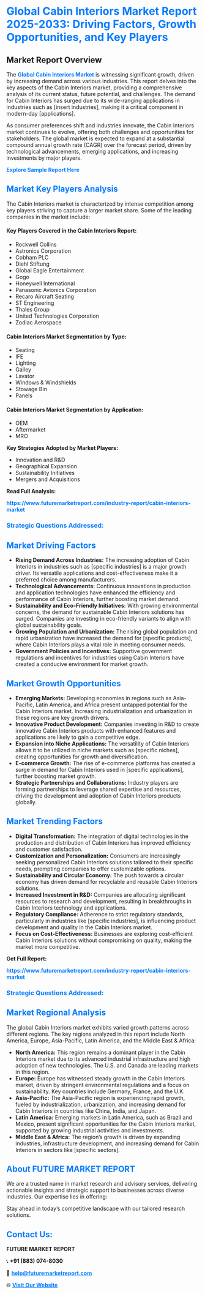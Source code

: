 <h1 style="color: #007BFF;">Global Cabin Interiors Market Report 2025-2033: Driving Factors, Growth Opportunities, and Key Players</h1>

<section id="overview">
<h2>Market Report Overview</h2>
<p>The <a href="https://www.futuremarketreport.com/industry-report/cabin-interiors-market" style="color: #007BFF; text-decoration: none;"><strong>Global Cabin Interiors Market</strong></a> is witnessing significant growth, driven by increasing demand across various industries. This report delves into the key aspects of the Cabin Interiors market, providing a comprehensive analysis of its current status, future potential, and challenges. The demand for Cabin Interiors has surged due to its wide-ranging applications in industries such as [insert industries], making it a critical component in modern-day [applications].</p>
<p>As consumer preferences shift and industries innovate, the Cabin Interiors market continues to evolve, offering both challenges and opportunities for stakeholders. The global market is expected to expand at a substantial compound annual growth rate (CAGR) over the forecast period, driven by technological advancements, emerging applications, and increasing investments by major players.</p>
</section>

<section id="overview">
<p><a href="https://www.futuremarketreport.com/request-sample/reportId=58833" style="color: #007BFF; text-decoration: none;"><strong>Explore Sample Report Here</strong></a></p>
</section>

<section id="key-players">
<h2 style="color: #007BFF;">Market Key Players Analysis</h2>
<p>The Cabin Interiors market is characterized by intense competition among key players striving to capture a larger market share. Some of the leading companies in the market include:</p>
<h4>Key Players Covered in the Cabin Interiors Report:</h4>
<ul><li>Rockwell Collins</li><li>Astronics Corporation</li><li>Cobham PLC</li><li>Diehl Stiftung</li><li>Global Eagle Entertainment</li><li>Gogo</li><li>Honeywell International</li><li>Panasonic Avionics Corporation</li><li>Recaro Aircraft Seating</li><li>ST Engineering</li><li>Thales Group</li><li>United Technologies Corporation</li><li>Zodiac Aerospace</li></ul>
<h4>Cabin Interiors Market Segmentation by Type:</h4>
<ul><li>Seating</li><li>IFE</li><li>Lighting</li><li>Galley</li><li>Lavator</li><li>Windows &amp; Windshields</li><li>Stowage Bin</li><li>Panels</li></ul>

<h4>Cabin Interiors Market Segmentation by Application:</h4>
<ul><li>OEM</li><li>Aftermarket</li><li>MRO</li></ul>
<p><strong>Key Strategies Adopted by Market Players:</strong></p>
<ul>
<li>Innovation and R&D</li>
<li>Geographical Expansion</li>
<li>Sustainability Initiatives</li>
<li>Mergers and Acquisitions</li>
</ul>
</section>

<section>
<p><strong>Read Full Analysis: </strong></p><a href="https://www.futuremarketreport.com/industry-report/cabin-interiors-market" style="color: #007BFF; text-decoration: none;"><strong>https://www.futuremarketreport.com/industry-report/cabin-interiors-market</strong></a>
<h3 style="color: #007BFF;">Strategic Questions Addressed:</h3>
</section>

<section id="driving-factors">
<h2 style="color: #007BFF;">Market Driving Factors</h2>
<ul>
<li><strong>Rising Demand Across Industries:</strong> The increasing adoption of Cabin Interiors in industries such as [specific industries] is a major growth driver. Its versatile applications and cost-effectiveness make it a preferred choice among manufacturers.</li>
<li><strong>Technological Advancements:</strong> Continuous innovations in production and application technologies have enhanced the efficiency and performance of Cabin Interiors, further boosting market demand.</li>
<li><strong>Sustainability and Eco-Friendly Initiatives:</strong> With growing environmental concerns, the demand for sustainable Cabin Interiors solutions has surged. Companies are investing in eco-friendly variants to align with global sustainability goals.</li>
<li><strong>Growing Population and Urbanization:</strong> The rising global population and rapid urbanization have increased the demand for [specific products], where Cabin Interiors plays a vital role in meeting consumer needs.</li>
<li><strong>Government Policies and Incentives:</strong> Supportive government regulations and incentives for industries using Cabin Interiors have created a conducive environment for market growth.</li>
</ul>
</section>

<section id="growth-opportunities">
<h2 style="color: #007BFF;">Market Growth Opportunities</h2>
<ul>
<li><strong>Emerging Markets:</strong> Developing economies in regions such as Asia-Pacific, Latin America, and Africa present untapped potential for the Cabin Interiors market. Increasing industrialization and urbanization in these regions are key growth drivers.</li>
<li><strong>Innovative Product Development:</strong> Companies investing in R&D to create innovative Cabin Interiors products with enhanced features and applications are likely to gain a competitive edge.</li>
<li><strong>Expansion into Niche Applications:</strong> The versatility of Cabin Interiors allows it to be utilized in niche markets such as [specific niches], creating opportunities for growth and diversification.</li>
<li><strong>E-commerce Growth:</strong> The rise of e-commerce platforms has created a surge in demand for Cabin Interiors used in [specific applications], further boosting market growth.</li>
<li><strong>Strategic Partnerships and Collaborations:</strong> Industry players are forming partnerships to leverage shared expertise and resources, driving the development and adoption of Cabin Interiors products globally.</li>
</ul>
</section>

<section id="trending-factors">
<h2 style="color: #007BFF;">Market Trending Factors</h2>
<ul>
<li><strong>Digital Transformation:</strong> The integration of digital technologies in the production and distribution of Cabin Interiors has improved efficiency and customer satisfaction.</li>
<li><strong>Customization and Personalization:</strong> Consumers are increasingly seeking personalized Cabin Interiors solutions tailored to their specific needs, prompting companies to offer customizable options.</li>
<li><strong>Sustainability and Circular Economy:</strong> The push towards a circular economy has driven demand for recyclable and reusable Cabin Interiors solutions.</li>
<li><strong>Increased Investment in R&D:</strong> Companies are allocating significant resources to research and development, resulting in breakthroughs in Cabin Interiors technology and applications.</li>
<li><strong>Regulatory Compliance:</strong> Adherence to strict regulatory standards, particularly in industries like [specific industries], is influencing product development and quality in the Cabin Interiors market.</li>
<li><strong>Focus on Cost-Effectiveness:</strong> Businesses are exploring cost-efficient Cabin Interiors solutions without compromising on quality, making the market more competitive.</li>
</ul>
</section>

<section>
<p><strong>Get Full Report: </strong></p><a href="https://www.futuremarketreport.com/industry-report/cabin-interiors-market" style="color: #007BFF; text-decoration: none;"><strong>https://www.futuremarketreport.com/industry-report/cabin-interiors-market</strong></a>
<h3 style="color: #007BFF;">Strategic Questions Addressed:</h3>
</section>


<section id="regional-analysis">
<h2 style="color: #007BFF;">Market Regional Analysis</h2>
<p>The global Cabin Interiors market exhibits varied growth patterns across different regions. The key regions analyzed in this report include North America, Europe, Asia-Pacific, Latin America, and the Middle East & Africa:</p>
<ul>
<li><strong>North America:</strong> This region remains a dominant player in the Cabin Interiors market due to its advanced industrial infrastructure and high adoption of new technologies. The U.S. and Canada are leading markets in this region.</li>
<li><strong>Europe:</strong> Europe has witnessed steady growth in the Cabin Interiors market, driven by stringent environmental regulations and a focus on sustainability. Key countries include Germany, France, and the U.K.</li>
<li><strong>Asia-Pacific:</strong> The Asia-Pacific region is experiencing rapid growth, fueled by industrialization, urbanization, and increasing demand for Cabin Interiors in countries like China, India, and Japan.</li>
<li><strong>Latin America:</strong> Emerging markets in Latin America, such as Brazil and Mexico, present significant opportunities for the Cabin Interiors market, supported by growing industrial activities and investments.</li>
<li><strong>Middle East & Africa:</strong> The region’s growth is driven by expanding industries, infrastructure development, and increasing demand for Cabin Interiors in sectors like [specific sectors].</li>
</ul>
</section>

<footer>
<h2 style="color: #007BFF;">About FUTURE MARKET REPORT</h2>
<p>We are a trusted name in market research and advisory services, delivering actionable insights and strategic support to businesses across diverse industries. Our expertise lies in offering:</p>

<p>Stay ahead in today’s competitive landscape with our tailored research solutions.</p>

<h2 style="color: #007BFF;">Contact Us:</h2>
<p><strong>FUTURE MARKET REPORT</strong></p>
<p>📞 <strong>+91 (883) 074-8030</strong></p>
<p>📧 <strong><a href="mailto:help@futuremarketreport.com" style="color: #007BFF;">help@futuremarketreport.com</a></strong></p>
<p>🌐 <strong><a href="https://www.futuremarketreport.com/" style="color: #007BFF;">Visit Our Website</a></strong></p>
</footer>